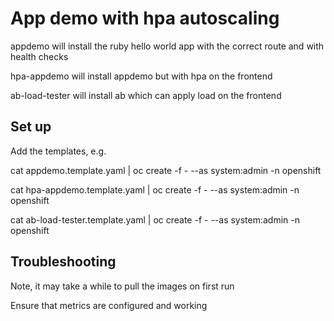 # App demo with hpa autoscaling 

appdemo will install the ruby hello world app with the correct route and with health checks 

hpa-appdemo will install appdemo but with hpa on the frontend

ab-load-tester will install ab which can apply load on the frontend

## Set up

Add the templates, e.g. 

cat appdemo.template.yaml         | oc create -f - --as system:admin -n openshift

cat hpa-appdemo.template.yaml     | oc create -f - --as system:admin -n openshift

cat ab-load-tester.template.yaml  | oc create -f - --as system:admin -n openshift

## Troubleshooting

Note, it may take a while to pull the images on first run

Ensure that metrics are configured and working 
